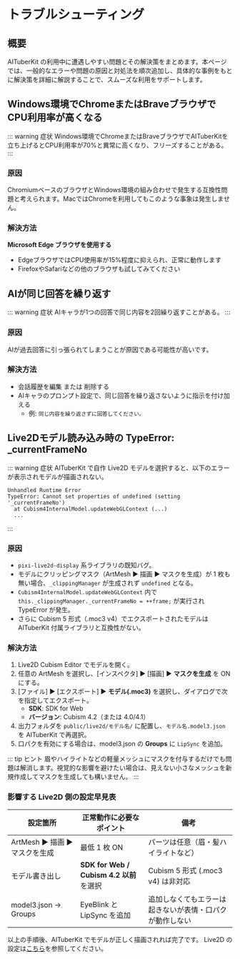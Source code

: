 # トラブルシューティング

## 概要

AITuberKit の利用中に遭遇しやすい問題とその解決策をまとめます。本ページでは、一般的なエラーや問題の原因と対処法を順次追加し、具体的な事例をもとに解決策を詳細に解説することで、スムーズな利用をサポートします。

## Windows環境でChromeまたはBraveブラウザでCPU利用率が高くなる

::: warning 症状
Windows環境でChromeまたはBraveブラウザでAITuberKitを立ち上げるとCPU利用率が70%と異常に高くなり、フリーズすることがある。
:::

### 原因

ChromiumベースのブラウザとWindows環境の組み合わせで発生する互換性問題と考えられます。MacではChromeを利用してもこのような事象は発生しません。

### 解決方法

**Microsoft Edge ブラウザを使用する**
- EdgeブラウザではCPU使用率が15%程度に抑えられ、正常に動作します
- FirefoxやSafariなどの他のブラウザも試してみてください


## AIが同じ回答を繰り返す

::: warning 症状
AIキャラが1つの回答で同じ内容を2回繰り返すことがある。
:::

### 原因

AIが過去回答に引っ張られてしまうことが原因である可能性が高いです。

### 解決方法

- 会話履歴を編集 または 削除する
- AIキャラのプロンプト設定で、同じ回答を繰り返さないように指示を付け加える
  - 例: `同じ内容を繰り返さずに回答してください。`

## Live2Dモデル読み込み時の TypeError: \_currentFrameNo

::: warning 症状
AITuberKit で自作 Live2D モデルを選択すると、以下のエラーが表示されモデルが描画されない。

```text
Unhandled Runtime Error
TypeError: Cannot set properties of undefined (setting '_currentFrameNo')
  at Cubism4InternalModel.updateWebGLContext (...)
  ...
```

:::

### 原因

- `pixi-live2d-display` 系ライブラリの既知バグ。
- モデルにクリッピングマスク（ArtMesh ▶ 描画 ▶ マスクを生成）が 1 枚も無い場合、`_clippingManager` が生成されず `undefined` となる。
- `Cubism4InternalModel.updateWebGLContext` 内で `this._clippingManager._currentFrameNo = ++frame;` が実行され TypeError が発生。
- さらに Cubism 5 形式（.moc3 v4）でエクスポートされたモデルは AITuberKit 付属ライブラリと互換性がない。

### 解決方法

1. Live2D Cubism Editor でモデルを開く。
2. 任意の ArtMesh を選択し、[インスペクタ] ▶ [描画] ▶ **マスクを生成** を ON にする。
3. [ファイル] ▶ [エクスポート] ▶ **モデル(.moc3)** を選択し、ダイアログで次を指定してエクスポート。
   - **SDK**: SDK for Web
   - **バージョン**: Cubism 4.2（または 4.0/4.1）
4. 出力フォルダを `public/live2d/モデル名/` に配置し、`モデル名.model3.json` を AITuberKit で再選択。
5. 口パクを有効にする場合は、model3.json の **Groups** に `LipSync` を追加。

::: tip ヒント
眉やハイライトなどの軽量メッシュにマスクを付与するだけでも問題は解消します。視覚的な影響を避けたい場合は、見えない小さなメッシュを新規作成してマスクを生成しても構いません。
:::

### 影響する Live2D 側の設定早見表

| 設定箇所                        | 正常動作に必要なポイント                 | 備考                                                     |
| ------------------------------- | ---------------------------------------- | -------------------------------------------------------- |
| ArtMesh ▶ 描画 ▶ マスクを生成 | 最低 1 枚 ON                             | パーツは任意（眉・髪ハイライトなど）                     |
| モデル書き出し                  | **SDK for Web / Cubism 4.2 以前** を選択 | Cubism 5 形式 (.moc3 v4) は非対応                        |
| model3.json → Groups            | EyeBlink と LipSync を追加               | 追加しなくてもエラーは起きないが表情・口パクが動作しない |

以上の手順後、AITuberKit でモデルが正しく描画されれば完了です。
Live2D の設定は[こちら](character/live2d.md)を参照してください。
